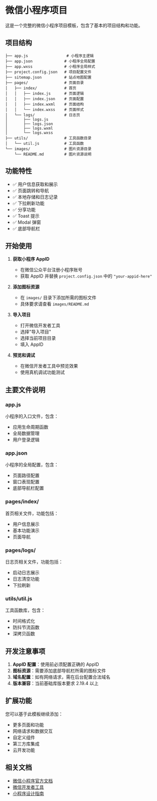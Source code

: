 # 微信小程序项目

这是一个完整的微信小程序项目模板，包含了基本的项目结构和功能。

## 项目结构

```
├── app.js                 # 小程序主逻辑
├── app.json              # 小程序全局配置
├── app.wxss              # 小程序全局样式
├── project.config.json   # 项目配置文件
├── sitemap.json          # 站点地图配置
├── pages/                # 页面目录
│   ├── index/            # 首页
│   │   ├── index.js      # 页面逻辑
│   │   ├── index.json    # 页面配置
│   │   ├── index.wxml    # 页面结构
│   │   └── index.wxss    # 页面样式
│   └── logs/             # 日志页
│       ├── logs.js
│       ├── logs.json
│       ├── logs.wxml
│       └── logs.wxss
├── utils/                # 工具函数目录
│   └── util.js           # 工具函数
└── images/               # 图片资源目录
    └── README.md         # 图片资源说明
```

## 功能特性

- ✅ 用户信息获取和展示
- ✅ 页面跳转和导航
- ✅ 本地存储和日志记录
- ✅ 下拉刷新功能
- ✅ 分享功能
- ✅ Toast 提示
- ✅ Modal 弹窗
- ✅ 底部导航栏

## 开始使用

1. **获取小程序 AppID**
   - 在微信公众平台注册小程序账号
   - 获取 AppID 并替换 `project.config.json` 中的 `"your-appid-here"`

2. **添加图标资源**
   - 在 `images/` 目录下添加所需的图标文件
   - 具体要求请查看 `images/README.md`

3. **导入项目**
   - 打开微信开发者工具
   - 选择"导入项目"
   - 选择当前项目目录
   - 填入 AppID

4. **预览和调试**
   - 在微信开发者工具中预览效果
   - 使用真机调试功能测试

## 主要文件说明

### app.js
小程序的入口文件，包含：
- 应用生命周期函数
- 全局数据管理
- 用户登录逻辑

### app.json
小程序的全局配置，包含：
- 页面路径配置
- 窗口表现配置
- 底部导航栏配置

### pages/index/
首页相关文件，功能包括：
- 用户信息展示
- 基本功能演示
- 页面导航

### pages/logs/
日志页相关文件，功能包括：
- 启动日志展示
- 日志清空功能
- 下拉刷新

### utils/util.js
工具函数库，包含：
- 时间格式化
- 防抖节流函数
- 深拷贝函数

## 开发注意事项

1. **AppID 配置**：使用前必须配置正确的 AppID
2. **图标资源**：需要添加底部导航栏所需的图标文件
3. **域名配置**：如有网络请求，需在后台配置合法域名
4. **版本兼容**：当前基础库版本要求 2.19.4 以上

## 扩展功能

您可以基于此模板继续添加：
- 更多页面和功能
- 网络请求和数据交互
- 自定义组件
- 第三方库集成
- 云开发功能

## 相关文档

- [微信小程序官方文档](https://developers.weixin.qq.com/miniprogram/dev/framework/)
- [微信开发者工具](https://developers.weixin.qq.com/miniprogram/dev/devtools/download.html)
- [小程序设计指南](https://developers.weixin.qq.com/miniprogram/design/)

